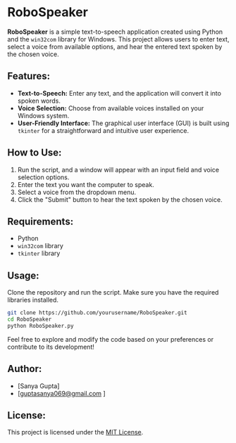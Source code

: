 # RoboSpeaker

**RoboSpeaker** is a simple text-to-speech application created using Python and the `win32com` library for Windows. This project allows users to enter text, select a voice from available options, and hear the entered text spoken by the chosen voice.

## Features:

- **Text-to-Speech:** Enter any text, and the application will convert it into spoken words.
- **Voice Selection:** Choose from available voices installed on your Windows system.
- **User-Friendly Interface:** The graphical user interface (GUI) is built using `tkinter` for a straightforward and intuitive user experience.

## How to Use:

1. Run the script, and a window will appear with an input field and voice selection options.
2. Enter the text you want the computer to speak.
3. Select a voice from the dropdown menu.
4. Click the "Submit" button to hear the text spoken by the chosen voice.

## Requirements:

- Python
- `win32com` library
- `tkinter` library

## Usage:

Clone the repository and run the script. Make sure you have the required libraries installed.

```bash
git clone https://github.com/yourusername/RoboSpeaker.git
cd RoboSpeaker
python RoboSpeaker.py
```

Feel free to explore and modify the code based on your preferences or contribute to its development!

## Author:

- [Sanya Gupta]
- [guptasanya069@gmail.com ]

## License:

This project is licensed under the [MIT License](LICENSE).
